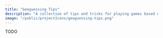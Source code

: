 ```yaml
---
title: "Geoguessing Tips"
description: "A collection of tips and tricks for playing games based on Google Street View, such as GeoGuessr"
image: "/public/projectIcons/geoguessing-tips.png"
---
```


TODO